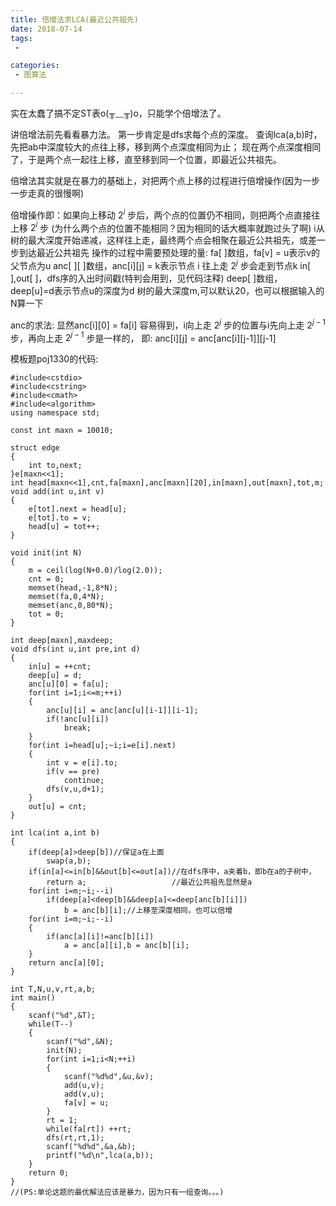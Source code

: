 ```yaml
---
title: 倍增法求LCA(最近公共祖先)
date: 2018-07-14
tags:
 - 

categories:
 - 图算法

---
```


实在太蠢了搞不定ST表o(╥﹏╥)o，只能学个倍增法了。

讲倍增法前先看看暴力法。
第一步肯定是dfs求每个点的深度。
查询lca(a,b)时，先把ab中深度较大的点往上移，移到两个点深度相同为止；
现在两个点深度相同了，于是两个点一起往上移，直至移到同一个位置，即最近公共祖先。

倍增法其实就是在暴力的基础上，对把两个点上移的过程进行倍增操作(因为一步一步走真的很慢啊)

倍增操作即：如果向上移动 $2^i$ 步后，两个点的位置仍不相同，则把两个点直接往上移 $2^i$ 步
					  (为什么两个点的位置不能相同？因为相同的话大概率就跑过头了啊)
					  i从树的最大深度开始递减，这样往上走，最终两个点会相聚在最近公共祖先，或差一步到达最近公共祖先
					  操作的过程中需要预处理的量:
						  fa[ ]数组，fa[v] = u表示v的父节点为u
						  anc[ ][ ]数组，anc[i][j] = k表示节点 i 往上走 $2^j$ 步会走到节点k
						  in[ ],out[ ]，dfs序的入出时间戳(特判会用到，见代码注释)
						  deep[ ]数组，deep[u]=d表示节点u的深度为d
						  树的最大深度m,可以默认20，也可以根据输入的N算一下

anc的求法:
	显然anc[i][0] = fa[i]
	容易得到，i向上走 $2^j$ 步的位置与i先向上走 $2^{j-1}$ 步，再向上走 $2^{j-1}$ 步是一样的，
	即: anc[i][j] = anc[anc[i][j-1]][j-1]

模板题poj1330的代码:

```
#include<cstdio>
#include<cstring>
#include<cmath>
#include<algorithm>
using namespace std;

const int maxn = 10010;

struct edge
{
    int to,next;
}e[maxn<<1];
int head[maxn<<1],cnt,fa[maxn],anc[maxn][20],in[maxn],out[maxn],tot,m;
void add(int u,int v)
{
    e[tot].next = head[u];
    e[tot].to = v;
    head[u] = tot++;
}

void init(int N)
{
    m = ceil(log(N+0.0)/log(2.0));
    cnt = 0;
    memset(head,-1,8*N);
    memset(fa,0,4*N);
    memset(anc,0,80*N);
    tot = 0;
}

int deep[maxn],maxdeep;
void dfs(int u,int pre,int d)
{
    in[u] = ++cnt;
    deep[u] = d;
    anc[u][0] = fa[u];
    for(int i=1;i<=m;++i)
    {
        anc[u][i] = anc[anc[u][i-1]][i-1];
        if(!anc[u][i])
            break;
    }
    for(int i=head[u];~i;i=e[i].next)
    {
        int v = e[i].to;
        if(v == pre)
            continue;
        dfs(v,u,d+1);
    }
    out[u] = cnt;
}

int lca(int a,int b)
{
    if(deep[a]>deep[b])//保证a在上面
        swap(a,b);
    if(in[a]<=in[b]&&out[b]<=out[a])//在dfs序中，a夹着b，即b在a的子树中，
        return a;                   //最近公共祖先显然是a
    for(int i=m;~i;--i)
        if(deep[a]<deep[b]&&deep[a]<=deep[anc[b][i]])
            b = anc[b][i];//上移至深度相同，也可以倍增
    for(int i=m;~i;--i)
    {
        if(anc[a][i]!=anc[b][i])
            a = anc[a][i],b = anc[b][i];
    }
    return anc[a][0];
}

int T,N,u,v,rt,a,b;
int main()
{
    scanf("%d",&T);
    while(T--)
    {
        scanf("%d",&N);
        init(N);
        for(int i=1;i<N;++i)
        {
            scanf("%d%d",&u,&v);
            add(u,v);
            add(v,u);
            fa[v] = u;
        }
        rt = 1;
        while(fa[rt]) ++rt;
        dfs(rt,rt,1);
        scanf("%d%d",&a,&b);
        printf("%d\n",lca(a,b));
    }
    return 0;
}
//(PS:单论这题的最优解法应该是暴力，因为只有一组查询。。。)
```

 						  
